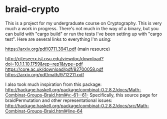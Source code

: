 # braid-crypto

This is a project for my undergraduate course on Cryptography. This is very much a work in progress. There's not much in the way of a binary, but you can build with "cargo build" or run the tests I've been setting up with "cargo test". Here are several links to everything I'm using:

https://arxiv.org/pdf/0711.3941.pdf (main resource)

http://citeseerx.ist.psu.edu/viewdoc/download?doi=10.1.1.10.1759&rep=rep1&type=pdf
https://core.ac.uk/download/pdf/82700058.pdf
https://arxiv.org/pdf/math/9712211.pdf

I also took much inspiration from this package:
http://hackage.haskell.org/package/combinat-0.2.8.2/docs/Math-Combinat-Groups-Braid.html#v:-61--61-
Specifically, this source page for braidPermutation and other representational issues:
http://hackage.haskell.org/package/combinat-0.2.8.2/docs/src/Math-Combinat-Groups-Braid.html#line-64